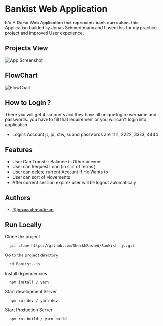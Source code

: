 
# Bankist Web Application

It's A Demo Web Application that represents bank curriculum. this Application builded by 
Jonas Schmedtmann and I used this for my practice project and improved  User experience. 


## Projects View

![App Screenshot](https://i.ibb.co/xjhgT65/Screenshot-6.png)

## FlowChart

![FlowChart](https://i.ibb.co/ft4dYyc/Bankist-Flow-Chart-2x.png)


## How to Login ? 
There you will get 4 accounts and they have all unique login username and passwords. you have to fill that requirement or you will can't login  into application 
- Logins Account js, jd, stw, ss and passwords are 1111, 2222, 3333, 4444

## Features

- User Can Transfer Balance to Other account 
- User can Request Loan (in sort of terms )
- User can delete current Account If He Wants to 
- User can sort of Movements 
- After current session expires user will be logout automaticaly 


## Authors
- [@jonasschmedtman](https://mobile.twitter.com/jonasschmedtman?lang=en)


## Run Locally

Clone the project

```bash
  git clone https://github.com/SheikhRashed/Bankist--js.git
```

Go to the project directory

```bash
  cd Bankist--js
```

Install dependencies

```bash
  npm install / yarn
```

Start development Server 

```bash
  npm run dev / yarn dev 
```

Start Production Server 

```bash
  npm run build / yarn build 
```

